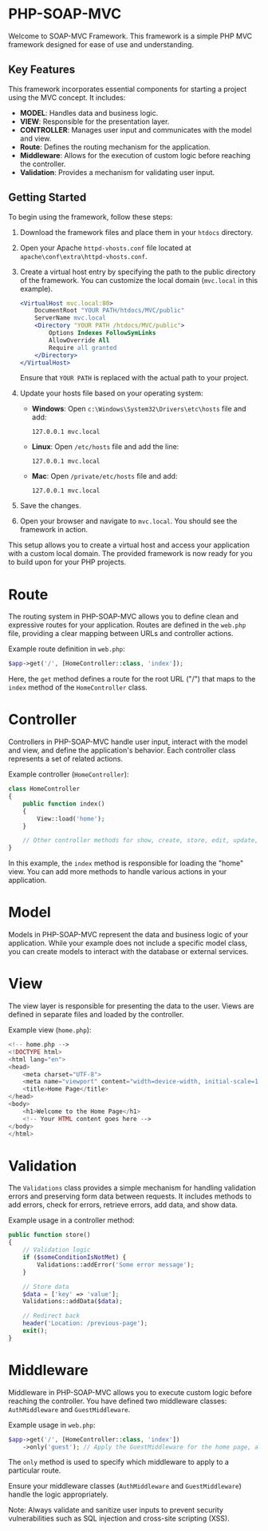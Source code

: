 # PHP-SOAP-MVC

Welcome to SOAP-MVC Framework. This framework is a simple PHP MVC framework designed for ease of use and understanding.

## Key Features

This framework incorporates essential components for starting a project using the MVC concept. It includes:

- **MODEL**: Handles data and business logic.
- **VIEW**: Responsible for the presentation layer.
- **CONTROLLER**: Manages user input and communicates with the model and view.
- **Route**: Defines the routing mechanism for the application.
- **Middleware**: Allows for the execution of custom logic before reaching the controller.
- **Validation**: Provides a mechanism for validating user input.

## Getting Started

To begin using the framework, follow these steps:

1. Download the framework files and place them in your `htdocs` directory.

2. Open your Apache `httpd-vhosts.conf` file located at `apache\conf\extra\httpd-vhosts.conf`.

3. Create a virtual host entry by specifying the path to the public directory of the framework. You can customize the local domain (`mvc.local` in this example).

    ```apache
    <VirtualHost mvc.local:80>
        DocumentRoot "YOUR PATH/htdocs/MVC/public"
        ServerName mvc.local
        <Directory "YOUR PATH /htdocs/MVC/public">
            Options Indexes FollowSymLinks
            AllowOverride All
            Require all granted
        </Directory>
    </VirtualHost>
    ```

    Ensure that `YOUR PATH` is replaced with the actual path to your project.

4. Update your hosts file based on your operating system:

    - **Windows**: Open `c:\Windows\System32\Drivers\etc\hosts` file and add:
        ```
        127.0.0.1 mvc.local
        ```
    - **Linux**: Open `/etc/hosts` file and add the line:
        ```
        127.0.0.1 mvc.local
        ```
    - **Mac**: Open `/private/etc/hosts` file and add:
        ```
        127.0.0.1 mvc.local
        ```

5. Save the changes.

6. Open your browser and navigate to `mvc.local`. You should see the framework in action.

This setup allows you to create a virtual host and access your application with a custom local domain. The provided framework is now ready for you to build upon for your PHP projects.




# Route

The routing system in PHP-SOAP-MVC allows you to define clean and expressive routes for your application. Routes are defined in the `web.php` file, providing a clear mapping between URLs and controller actions.

Example route definition in `web.php`:

```php
$app->get('/', [HomeController::class, 'index']);
```

Here, the `get` method defines a route for the root URL ("/") that maps to the `index` method of the `HomeController` class.

# Controller

Controllers in PHP-SOAP-MVC handle user input, interact with the model and view, and define the application's behavior. Each controller class represents a set of related actions.

Example controller (`HomeController`):

```php
class HomeController
{
    public function index()
    {
        View::load('home');
    }

    // Other controller methods for show, create, store, edit, update, delete, etc.
}
```

In this example, the `index` method is responsible for loading the "home" view. You can add more methods to handle various actions in your application.

# Model

Models in PHP-SOAP-MVC represent the data and business logic of your application. While your example does not include a specific model class, you can create models to interact with the database or external services.

# View

The view layer is responsible for presenting the data to the user. Views are defined in separate files and loaded by the controller.

Example view (`home.php`):

```php
<!-- home.php -->
<!DOCTYPE html>
<html lang="en">
<head>
    <meta charset="UTF-8">
    <meta name="viewport" content="width=device-width, initial-scale=1.0">
    <title>Home Page</title>
</head>
<body>
    <h1>Welcome to the Home Page</h1>
    <!-- Your HTML content goes here -->
</body>
</html>
```

# Validation

The `Validations` class provides a simple mechanism for handling validation errors and preserving form data between requests. It includes methods to add errors, check for errors, retrieve errors, add data, and show data.

Example usage in a controller method:

```php
public function store()
{
    // Validation logic
    if ($someConditionIsNotMet) {
        Validations::addError('Some error message');
    }

    // Store data
    $data = ['key' => 'value'];
    Validations::addData($data);

    // Redirect back
    header('Location: /previous-page');
    exit();
}
```

# Middleware

Middleware in PHP-SOAP-MVC allows you to execute custom logic before reaching the controller. You have defined two middleware classes: `AuthMiddleware` and `GuestMiddleware`.

Example usage in `web.php`:

```php
$app->get('/', [HomeController::class, 'index'])
    ->only('guest'); // Apply the GuestMiddleware for the home page, allowing only guests to access.
```

The `only` method is used to specify which middleware to apply to a particular route.

Ensure your middleware classes (`AuthMiddleware` and `GuestMiddleware`) handle the logic appropriately.

Note: Always validate and sanitize user inputs to prevent security vulnerabilities such as SQL injection and cross-site scripting (XSS).
